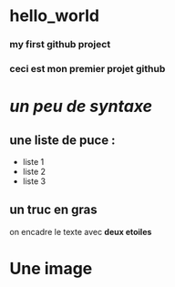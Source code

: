 # hello_world
### my first github project
### ceci est mon premier projet github
# ***un peu de syntaxe***
## **une liste de puce :**

+ liste 1
+ liste 2
+ liste 3

## **un truc en gras**
on encadre le texte avec **deux etoiles**

# **Une image**
